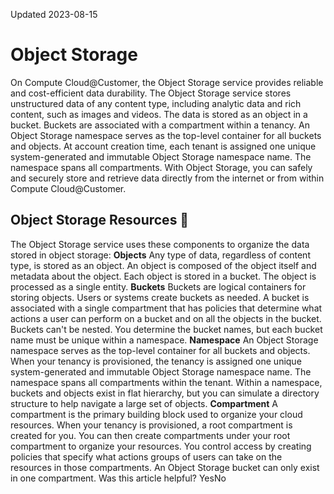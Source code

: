 Updated 2023-08-15
# Object Storage
On Compute Cloud@Customer, the Object Storage service provides reliable and cost-efficient data durability.
The Object Storage service stores unstructured data of any content type, including analytic data and rich content, such as images and videos.
The data is stored as an object in a bucket. Buckets are associated with a compartment within a tenancy. 
An Object Storage namespace serves as the top-level container for all buckets and objects. At account creation time, each tenant is assigned one unique system-generated and immutable Object Storage namespace name. The namespace spans all compartments.
With Object Storage, you can safely and securely store and retrieve data directly from the internet or from within Compute Cloud@Customer.
## Object Storage Resources 🔗 
The Object Storage service uses these components to organize the data stored in object storage:
**Objects**
Any type of data, regardless of content type, is stored as an object. 
An object is composed of the object itself and metadata about the object. Each object is stored in a bucket. The object is processed as a single entity.
**Buckets**
Buckets are logical containers for storing objects. 
Users or systems create buckets as needed. A bucket is associated with a single compartment that has policies that determine what actions a user can perform on a bucket and on all the objects in the bucket. Buckets can't be nested.
You determine the bucket names, but each bucket name must be unique within a namespace.
**Namespace**
An Object Storage namespace serves as the top-level container for all buckets and objects.
When your tenancy is provisioned, the tenancy is assigned one unique system-generated and immutable Object Storage namespace name. The namespace spans all compartments within the tenant. 
Within a namespace, buckets and objects exist in flat hierarchy, but you can simulate a directory structure to help navigate a large set of objects.
**Compartment**
A compartment is the primary building block used to organize your cloud resources. 
When your tenancy is provisioned, a root compartment is created for you. You can then create compartments under your root compartment to organize your resources. You control access by creating policies that specify what actions groups of users can take on the resources in those compartments. An Object Storage bucket can only exist in one compartment.
Was this article helpful?
YesNo

